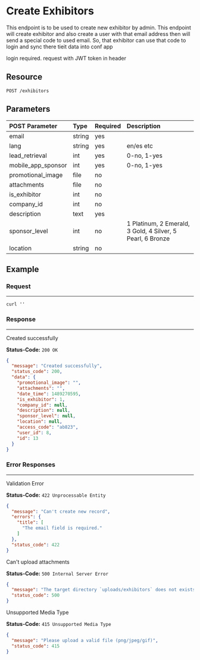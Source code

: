 # Create Exhibitors

This endpoint is to be used to create new exhibitor by admin. This endpoint will create exhibitor and also create a user with that email address then will send a special code to used email. So, that exhibitor can use that code to login and sync there tieit data into conf app

login required. request with JWT token in header
## Resource

```
POST /exhibitors
```

## Parameters

POST Parameter | Type   | Required | Description
:------------ | :----- | :------- | :----------
email         | string | yes      |
lang         | string | yes      | en/es etc
lead_retrieval| int    | yes      | 0-no, 1-yes
mobile_app_sponsor| int| yes      | 0-no, 1-yes
promotional_image| file | no      |
attachments   | file   | no       |
is_exhibitor  | int    | no       |
company_id    | int    | no       |
description   | text | yes       |
sponsor_level | int    | no       | 1 Platinum, 2 Emerald, 3 Gold, 4 Silver, 5 Pearl, 6 Bronze
location      | string | no       |

## Example

### Request

--------------------------------------------------------------------------------

```curl
curl ''
```

### Response

--------------------------------------------------------------------------------
Created successfully

**Status-Code:** `200 OK`

```json
{
  "message": "Created successfully",
  "status_code": 200,
  "data": {
    "promotional_image": "",
    "attachments": "",
    "date_time": 1489270595,
    "is_exhibitor": 1,
    "company_id": null,
    "description": null,
    "sponsor_level": null,
    "location": null,
    "access_code": "ab823",
    "user_id": 8,
    "id": 13
  }
}
```

### Error Responses

--------------------------------------------------------------------------------
Validation Error

**Status-Code:** `422 Unprocessable Entity`

```json
{
  "message": "Can't create new record",
  "errors": {
    "title": [
      "The email field is required."
    ]
  },
  "status_code": 422
}
```

Can't upload attachments

**Status-Code:** `500 Internal Server Error`

```json
{
  "message": "The target directory `uploads/exhibitors` does not exists or is not writable",
  "status_code": 500
}
```

Unsupported Media Type

**Status-Code:** `415 Unsupported Media Type`

```json
{
  "message": "Please upload a valid file (png/jpeg/gif)",
  "status_code": 415
}
```
